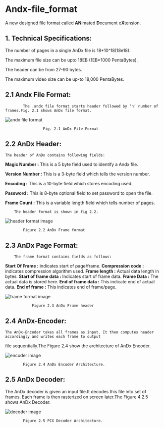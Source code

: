 # Andx-file_format

A new designed file format called **AN**imated **D**ocument e**X**tension. 

## **1. Technical Specifications:**

The number of pages in a single AnDx file is 18*10^18(18e18).

The maximum file size can be upto 18EB (1EB=1000 PentaBytes).

The header can be from 27-90 bytes.

The maximum video size can be up-to 18,000 PentaBytes.

## **2.1 Andx File Format:**

        	The .andx file format starts header followed by ‘n’ number of frames.Fig. 2.1 shows AnDx file format.

![andx file format](https://github.com/thisIsAnil/Andx-file_format/blob/master/images/image11.png)

                     Fig. 2.1 AnDx File Format

## **2.2 AnDx Header:**

	The header of AnDx contains following fields: 

**Magic Number   :**	 This is  a 5 byte field used to identify a Andx file.

**Version Number :**  This is a 3-byte field which tells the version number.

**Encoding       :** This is a 10-byte field which stores encoding used.

**Password       :** This is 8-byte optional field to set password to open the file.

**Frame Count    :** This is a variable length field which tells number of pages.

		The header format is shown in fig 2.2.

![header format image](https://github.com/thisIsAnil/Andx-file_format/blob/master/images/image24.png)


			Figure 2.2 AnDx Frame format 
## **2.3 AnDx Page Format:**

	    The frame format contains fields as follows:

**Start Of Frame	:** 	indicates start of page/frame.
**Compression code	:**	indicates compression algorithm used.
**Frame length		:**  	Actual data length in bytes.
**Start of frame data	:**  	Indicates start of frame data.
**Frame Data	     	:**	The actual data is  stored here.
**End of frame data	:**	This indicate end of actual data.
**End of frame		:**	This indicates end of frame/page.

![frame format image](https://github.com/thisIsAnil/Andx-file_format/blob/master/images/image25.png)

				Figure 2.3 AnDx Frame header


## **2.4 AnDx-Encoder:**

	The AnDx-Encoder takes all frames as input. It then computes header accordingly and writes each frame to output
 file sequentially.The Figure 2.4 show the architecture of AnDx Encoder.	

	
![encoder image](https://github.com/thisIsAnil/Andx-file_format/blob/master/images/image12.png)

			Figure 2.4 AnDx Encoder Architecture.

## **2.5 AnDx Decoder:**

The AnDx decoder is given an input file.It decodes this file into set of frames. Each frame is then rasterized on screen later.The Figure 4.2.5 shows AnDx Decoder.

![decoder image](https://github.com/thisIsAnil/Andx-file_format/blob/master/images/image13.png)

 			Figure 2.5 PCX Decoder Architecture.
